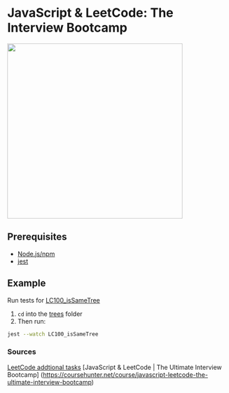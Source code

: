# JavaScript & LeetCode: The Interview Bootcamp

<img src="https://static.kaeducation.com/lc-js.jpg" width="400">

## Prerequisites

- [Node.js/npm](https://nodejs.org/en/)
- [jest](https://www.npmjs.com/package/jest)

## Example

Run tests for [LC100_isSameTree](trees/LC100_isSameTree)

1. `cd` into the [trees](trees) folder
2. Then run:

```bash
jest --watch LC100_isSameTree
```

### Sources

[LeetCode addtional tasks](https://github.com/kondalraodurgam/LeetCode-Solutions)
[JavaScript & LeetCode | The Ultimate Interview Bootcamp] (https://coursehunter.net/course/javascript-leetcode-the-ultimate-interview-bootcamp)
